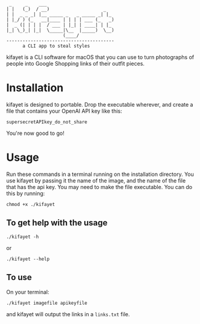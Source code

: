    
     _     _    ___                         
    | |   (_)  / __)                    _   
    | |  _ _ _| |__ _____ _   _ _____ _| |_ 
    | |_/ ) (_   __|____ | | | | ___ (_   _)
    |  _ (| | | |  / ___ | |_| | ____| | |_ 
    |_| \_)_| |_|  \_____|\__  |_____)  \__)
                         (____/             
    ----------------------------------------
          a CLI app to steal styles
                                          
kifayet is a CLI software for macOS that you can use to turn photographs of people into Google Shopping links of their outfit pieces.

# Installation
kifayet is designed to portable. Drop the executable wherever, and create a file that contains your OpenAI API key like this:
```
supersecretAPIkey_do_not_share
```
You're now good to go!
# Usage
Run these commands in a terminal running on the installation directory. You use kifayet by passing it the name of the image, and the name of the file that has the api key.
You may need to make the file executable. You can do this by running:
```
chmod +x ./kifayet
```
## To get help with the usage
```
./kifayet -h
```
or
```
./kifayet --help
```
## To use
On your terminal:
```
./kifayet imagefile apikeyfile
```
and kifayet will output the links in a ```links.txt``` file.
